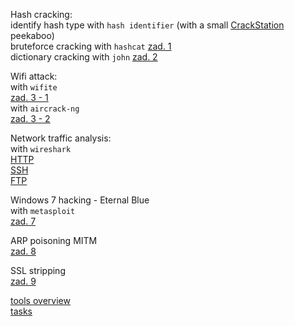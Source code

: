 Hash cracking:  
identify hash type with `hash identifier` (with a small [CrackStation](https://crackstation.net/) peekaboo)  
	bruteforce cracking with `hashcat`  [zad. 1](./zad1.md)  
	dictionary cracking with `john`  [zad. 2](./zad2.md)  

Wifi attack:  
with `wifite`  
	[zad. 3 - 1](./zad3-1.md)    
with `aircrack-ng`  
	[zad. 3 - 2](./zad3-2.md)  

Network traffic analysis:  
with `wireshark`  
	[HTTP](./zad4.md)  
	[SSH](./zad5.md)  
	[FTP](./zad6.md)  

Windows 7 hacking - Eternal Blue  
with `metasploit`  
	[zad. 7](./zad7.md)  

ARP poisoning MITM  
	[zad. 8](./zad8.md)  

SSL stripping  
	[zad. 9](./zad9.md)  

[tools overview](./tools.md)  
[tasks](./Tasks.md)  